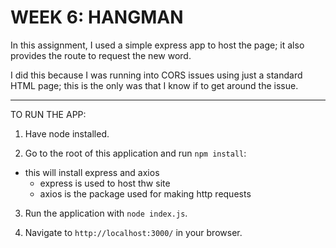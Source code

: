 # WEEK 6: HANGMAN

In this assignment, I used a simple express app to host the page; it also provides the route to request the new word.

I did this because I was running into CORS issues using just a standard HTML page; this is the only was that I know if to get around the issue.

---

TO RUN THE APP:

1. Have node installed.

2. Go to the root of this application and run `npm install`:
  - this will install express and axios
    - express is used to host thw site
    - axios is the package used for making http requests

3. Run the application with `node index.js`.

4. Navigate to `http://localhost:3000/` in your browser.
